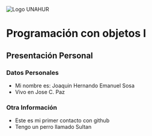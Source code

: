 ![Logo UNAHUR](./UNAHUR.png)

# Programación con objetos I
## Presentación Personal

### Datos Personales
- Mi nombre es: Joaquin Hernando Emanuel Sosa
- Vivo en Jose C. Paz


### Otra Información
- Este es mi primer contacto con github
- Tengo un perro llamado Sultan
